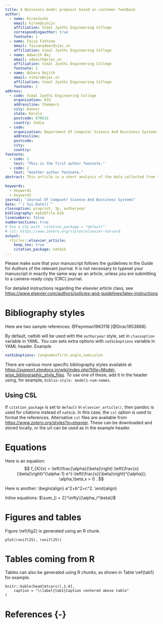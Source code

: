 ```yaml
---
title: A Bussiness model proposal based on customer feedback
author:
  - name: KiranJoshi
    email: kiran@vjecin
    affiliation: Vimal Jyothi Engineering College
    correspondingauthor: true
    footnote: 1
  - name: Faiza Fathima
    email: faizanadeer@vjec.in
    affiliation: Vimal Jyothi Engineering College
  - name: Adwaith Raj
    email: adwaith@vjec.in
    affiliation: Vimal Jyothi Engineering College
    footnote: 2
  - name: Nihara Rajith
    email: nihara@vjec.in
    affiliation: Vimal Jyothi Engineering College
    footnote: 2
address:
  - code: Vimal Jyothi Engineering College
    organization: KTU
    addressline: Chemperi
    city: Kannur
    state: Kerala
    postcode: 670632
    country: India
  - code: 
    organization: Department Of Computer Science And Bussiness Systems
    addressline: 
    postcode: 
    city: 
    country: 
footnote:
  - code: 1
    text: "This is the first author footnote."
  - code: 2
    text: "Another author footnote."
abstract: This article is a short analysis of the data collected from the course participants of the `Fundamentals of Data Analytics using R Programming`. A baseline descriptive analysis is conducted and the results are tested using hypothesis testing for generalizations.
  
keywords: 
  - keyword1
  - keyword2
journal: "Journal Of Compuetr Science And Bussiness Systems"
date: "`r Sys.Date()`"
classoption: preprint, 3p, authoryear
bibliography: mybibfile.bib
linenumbers: false
numbersections: true
# Use a CSL with `citation_package = "default"`
# csl: https://www.zotero.org/styles/elsevier-harvard
output: 
  rticles::elsevier_article:
    keep_tex: true
    citation_package: natbib
---
```


Please make sure that your manuscript follows the guidelines in the 
Guide for Authors of the relevant journal. It is not necessary to 
typeset your manuscript in exactly the same way as an article, 
unless you are submitting to a camera-ready copy (CRC) journal.

For detailed instructions regarding the elsevier article class, see   <https://www.elsevier.com/authors/policies-and-guidelines/latex-instructions>

# Bibliography styles

Here are two sample references: @Feynman1963118 [@Dirac1953888].

By default, natbib will be used with the `authoryear` style, set in `classoption` variable in YAML. 
You can sets extra options with `natbiboptions` variable in YAML header. Example 
```yaml
natbiboptions: longnamesfirst,angle,semicolon
```

There are various more specific bibliography styles available at
<https://support.stmdocs.in/wiki/index.php?title=Model-wise_bibliographic_style_files>. 
To use one of these, add it in the header using, for example, `biblio-style: model1-num-names`.

## Using CSL 

If `citation_package` is set to `default` in `elsevier_article()`, then pandoc is used for citations instead of `natbib`. In this case, the `csl` option is used to format the references. Alternative `csl` files are available from <https://www.zotero.org/styles?q=elsevier>. These can be downloaded
and stored locally, or the url can be used as in the example header.

# Equations

Here is an equation:
$$ 
  f_{X}(x) = \left(\frac{\alpha}{\beta}\right)
  \left(\frac{x}{\beta}\right)^{\alpha-1}
  e^{-\left(\frac{x}{\beta}\right)^{\alpha}}; 
  \alpha,\beta,x > 0 .
$$

Here is another:
\begin{align}
  a^2+b^2=c^2.
\end{align}

Inline equations: $\sum_{i = 2}^\infty\{\alpha_i^\beta\}$

# Figures and tables

Figure \ref{fig2} is generated using an R chunk.

```{r fig2, fig.width = 5, fig.height = 5, fig.align='center', out.width="50%", fig.cap = "\\label{fig2}A meaningless scatterplot.", echo = FALSE}
plot(runif(25), runif(25))
```

# Tables coming from R

Tables can also be generated using R chunks, as shown in Table \ref{tab1} for example.

```{r tab1, echo = TRUE}
knitr::kable(head(mtcars)[,1:4], 
    caption = "\\label{tab1}Caption centered above table"
)
```

# References {-}

